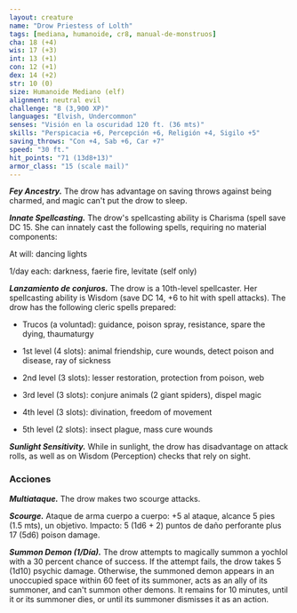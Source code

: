 ```yaml
---
layout: creature
name: "Drow Priestess of Lolth"
tags: [mediana, humanoide, cr8, manual-de-monstruos]
cha: 18 (+4)
wis: 17 (+3)
int: 13 (+1)
con: 12 (+1)
dex: 14 (+2)
str: 10 (0)
size: Humanoide Mediano (elf)
alignment: neutral evil
challenge: "8 (3,900 XP)"
languages: "Elvish, Undercommon"
senses: "Visión en la oscuridad 120 ft. (36 mts)"
skills: "Perspicacia +6, Percepción +6, Religión +4, Sigilo +5"
saving_throws: "Con +4, Sab +6, Car +7"
speed: "30 ft."
hit_points: "71 (13d8+13)"
armor_class: "15 (scale mail)"
---
```


***Fey Ancestry.*** The drow has advantage on saving throws against being charmed, and magic can't put the drow to sleep.

***Innate Spellcasting.*** The drow's spellcasting ability is Charisma (spell save DC 15. She can innately cast the following spells, requiring no material components:

At will: dancing lights

1/day each: darkness, faerie fire, levitate (self only)

***Lanzamiento de conjuros.*** The drow is a 10th-level spellcaster. Her spellcasting ability is Wisdom (save DC 14, +6 to hit with spell attacks). The drow has the following cleric spells prepared:

* Trucos (a voluntad): guidance, poison spray, resistance, spare the dying, thaumaturgy

* 1st level (4 slots): animal friendship, cure wounds, detect poison and disease, ray of sickness

* 2nd level (3 slots): lesser restoration, protection from poison, web

* 3rd level (3 slots): conjure animals (2 giant spiders), dispel magic

* 4th level (3 slots): divination, freedom of movement

* 5th level (2 slots): insect plague, mass cure wounds

***Sunlight Sensitivity.*** While in sunlight, the drow has disadvantage on attack rolls, as well as on Wisdom (Perception) checks that rely on sight.

### Acciones

***Multiataque.*** The drow makes two scourge attacks.

***Scourge.*** Ataque de arma cuerpo a cuerpo: +5 al ataque, alcance 5 pies (1.5 mts), un objetivo. Impacto: 5 (1d6 + 2) puntos de daño perforante plus 17 (5d6) poison damage.

***Summon Demon (1/Día).*** The drow attempts to magically summon a yochlol with a 30 percent chance of success. If the attempt fails, the drow takes 5 (1d10) psychic damage. Otherwise, the summoned demon appears in an unoccupied space within 60 feet of its summoner, acts as an ally of its summoner, and can't summon other demons. It remains for 10 minutes, until it or its summoner dies, or until its summoner dismisses it as an action.